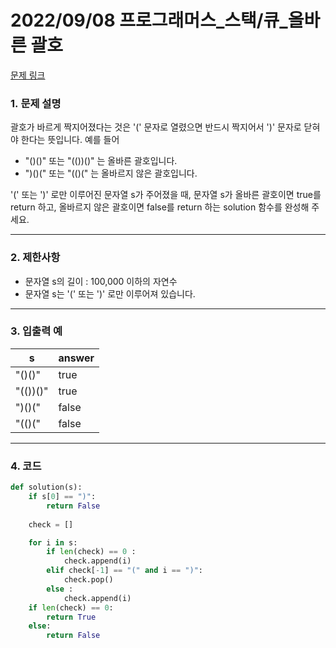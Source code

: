 # 2022/09/08 프로그래머스_스택/큐_올바른 괄호

[문제 링크](https://school.programmers.co.kr/learn/courses/30/lessons/12909)

### **1. 문제 설명**

괄호가 바르게 짝지어졌다는 것은 '(' 문자로 열렸으면 반드시 짝지어서 ')' 문자로 닫혀야 한다는 뜻입니다. 예를 들어

- "()()" 또는 "(())()" 는 올바른 괄호입니다.
- ")()(" 또는 "(()(" 는 올바르지 않은 괄호입니다.

'(' 또는 ')' 로만 이루어진 문자열 s가 주어졌을 때, 문자열 s가 올바른 괄호이면 true를 return 하고, 올바르지 않은 괄호이면 false를 return 하는 solution 함수를 완성해 주세요.

---

### **2. 제한사항**

- 문자열 s의 길이 : 100,000 이하의 자연수
- 문자열 s는 '(' 또는 ')' 로만 이루어져 있습니다.

---

### **3. 입출력 예**

| s | answer |
| --- | --- |
| "()()" | true |
| "(())()" | true |
| ")()(" | false |
| "(()(" | false |

---

### 4. 코드

```python
def solution(s):
    if s[0] == ")":
        return False
    
    check = []

    for i in s:
        if len(check) == 0 :
            check.append(i)
        elif check[-1] == "(" and i == ")":
            check.pop()
        else : 
            check.append(i)
    if len(check) == 0:
        return True
    else:
        return False
```